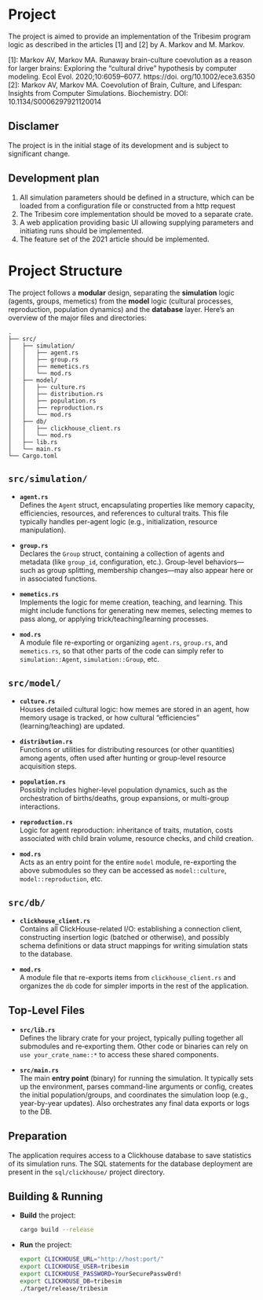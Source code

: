 # Project
The project is aimed to provide an implementation of the Tribesim program logic as described in the articles [1] and [2] by A. Markov and M. Markov.

[1]: Markov AV, Markov MA. Runaway
brain-culture coevolution as a reason for larger brains:
Exploring the “cultural drive” hypothesis by computer
modeling. Ecol Evol. 2020;10:6059–6077. https://doi.
org/10.1002/ece3.6350
[2]: Markov AV, Markov MA. Coevolution of Brain, Culture, and Lifespan:
Insights from Computer Simulations. Biochemistry. DOI: 10.1134/S0006297921120014


## Disclamer
The project is in the initial stage of its development and is subject to significant change.

## Development plan

1. All simulation parameters should be defined in a structure, which can be loaded from a configuration file or constructed from a http request
2. The Tribesim core implementation should be moved to a separate crate.
3. A web application providing basic UI allowing supplying parameters and initiating runs should be implemented.
4. The feature set of the 2021 article should be implemented.

# Project Structure

The project follows a **modular** design, separating the **simulation** logic (agents, groups, memetics) from the **model** logic (cultural processes, reproduction, population dynamics) and the **database** layer. Here’s an overview of the major files and directories:

```
.
├── src/
│   ├── simulation/
│   │   ├── agent.rs
│   │   ├── group.rs
│   │   ├── memetics.rs
│   │   └── mod.rs
│   ├── model/
│   │   ├── culture.rs
│   │   ├── distribution.rs
│   │   ├── population.rs
│   │   ├── reproduction.rs
│   │   └── mod.rs
│   ├── db/
│   │   ├── clickhouse_client.rs
│   │   └── mod.rs
│   ├── lib.rs
│   └── main.rs
└── Cargo.toml
```

## `src/simulation/`

- **`agent.rs`**  
  Defines the `Agent` struct, encapsulating properties like memory capacity, efficiencies, resources, and references to cultural traits. This file typically handles per-agent logic (e.g., initialization, resource manipulation).

- **`group.rs`**  
  Declares the `Group` struct, containing a collection of agents and metadata (like `group_id`, configuration, etc.). Group-level behaviors—such as group splitting, membership changes—may also appear here or in associated functions.

- **`memetics.rs`**  
  Implements the logic for meme creation, teaching, and learning. This might include functions for generating new memes, selecting memes to pass along, or applying trick/teaching/learning processes.

- **`mod.rs`**  
  A module file re-exporting or organizing `agent.rs`, `group.rs`, and `memetics.rs`, so that other parts of the code can simply refer to `simulation::Agent`, `simulation::Group`, etc.

## `src/model/`

- **`culture.rs`**  
  Houses detailed cultural logic: how memes are stored in an agent, how memory usage is tracked, or how cultural “efficiencies” (learning/teaching) are updated.

- **`distribution.rs`**  
  Functions or utilities for distributing resources (or other quantities) among agents, often used after hunting or group-level resource acquisition steps.

- **`population.rs`**  
  Possibly includes higher-level population dynamics, such as the orchestration of births/deaths, group expansions, or multi-group interactions.

- **`reproduction.rs`**  
  Logic for agent reproduction: inheritance of traits, mutation, costs associated with child brain volume, resource checks, and child creation.

- **`mod.rs`**  
  Acts as an entry point for the entire `model` module, re-exporting the above submodules so they can be accessed as `model::culture`, `model::reproduction`, etc.

## `src/db/`

- **`clickhouse_client.rs`**  
  Contains all ClickHouse-related I/O: establishing a connection client, constructing insertion logic (batched or otherwise), and possibly schema definitions or data struct mappings for writing simulation stats to the database.

- **`mod.rs`**  
  A module file that re-exports items from `clickhouse_client.rs` and organizes the `db` code for simpler imports in the rest of the application.

## Top-Level Files

- **`src/lib.rs`**  
  Defines the library crate for your project, typically pulling together all submodules and re‐exporting them. Other code or binaries can rely on `use your_crate_name::*` to access these shared components.

- **`src/main.rs`**  
  The main **entry point** (binary) for running the simulation. It typically sets up the environment, parses command-line arguments or config, creates the initial population/groups, and coordinates the simulation loop (e.g., year-by-year updates). Also orchestrates any final data exports or logs to the DB.

## Preparation
The application requires access to a Clickhouse database to save statistics of its simulation runs. The SQL statements for the database deployment are present in the `sql/clickhouse/` project directory.

## Building & Running

- **Build** the project:
  ```bash
  cargo build --release
  ```

- **Run** the project:
  ```bash
  export CLICKHOUSE_URL="http://host:port/"
  export CLICKHOUSE_USER=tribesim
  export CLICKHOUSE_PASSWORD=YourSecurePassw0rd!
  export CLICKHOUSE_DB=tribesim
  ./target/release/tribesim
  ```
